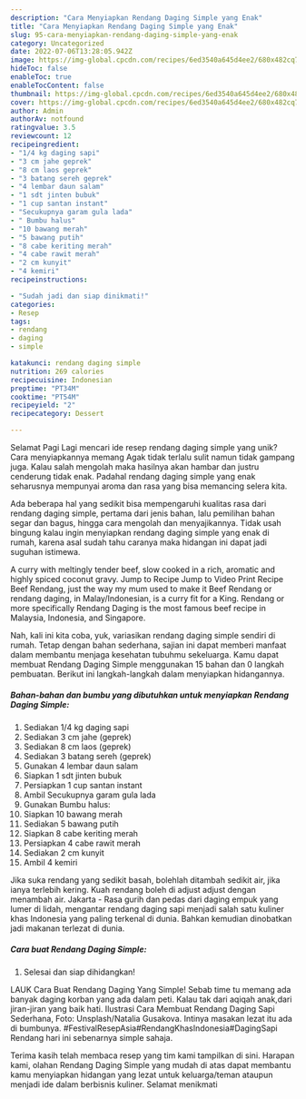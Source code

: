 ```yaml
---
description: "Cara Menyiapkan Rendang Daging Simple yang Enak"
title: "Cara Menyiapkan Rendang Daging Simple yang Enak"
slug: 95-cara-menyiapkan-rendang-daging-simple-yang-enak
category: Uncategorized
date: 2022-07-06T13:28:05.942Z
image: https://img-global.cpcdn.com/recipes/6ed3540a645d4ee2/680x482cq70/rendang-daging-simple-foto-resep-utama.jpg
hideToc: false
enableToc: true
enableTocContent: false
thumbnail: https://img-global.cpcdn.com/recipes/6ed3540a645d4ee2/680x482cq70/rendang-daging-simple-foto-resep-utama.jpg
cover: https://img-global.cpcdn.com/recipes/6ed3540a645d4ee2/680x482cq70/rendang-daging-simple-foto-resep-utama.jpg
author: Admin
authorAv: notfound
ratingvalue: 3.5
reviewcount: 12
recipeingredient:
- "1/4 kg daging sapi"
- "3 cm jahe geprek"
- "8 cm laos geprek"
- "3 batang sereh geprek"
- "4 lembar daun salam"
- "1 sdt jinten bubuk"
- "1 cup santan instant"
- "Secukupnya garam gula lada"
- " Bumbu halus"
- "10 bawang merah"
- "5 bawang putih"
- "8 cabe keriting merah"
- "4 cabe rawit merah"
- "2 cm kunyit"
- "4 kemiri"
recipeinstructions:

- "Sudah jadi dan siap dinikmati!"
categories:
- Resep
tags:
- rendang
- daging
- simple

katakunci: rendang daging simple 
nutrition: 269 calories
recipecuisine: Indonesian
preptime: "PT34M"
cooktime: "PT54M"
recipeyield: "2"
recipecategory: Dessert

---
```



Selamat Pagi Lagi mencari ide resep rendang daging simple yang unik? Cara menyiapkannya memang Agak tidak terlalu sulit namun tidak gampang juga. Kalau salah mengolah maka hasilnya akan hambar dan justru cenderung tidak enak. Padahal rendang daging simple yang enak seharusnya mempunyai aroma dan rasa yang bisa memancing selera kita.


Ada beberapa hal yang sedikit bisa mempengaruhi kualitas rasa dari rendang daging simple, pertama dari jenis bahan, lalu pemilihan bahan segar dan bagus, hingga cara mengolah dan menyajikannya. Tidak usah bingung kalau ingin menyiapkan rendang daging simple yang enak di rumah, karena asal sudah tahu caranya maka hidangan ini dapat jadi suguhan istimewa.

A curry with meltingly tender beef, slow cooked in a rich, aromatic and highly spiced coconut gravy. Jump to Recipe Jump to Video Print Recipe Beef Rendang, just the way my mum used to make it Beef Rendang or rendang daging, in Malay/Indonesian, is a curry fit for a King. Rendang or more specifically Rendang Daging is the most famous beef recipe in Malaysia, Indonesia, and Singapore.


Nah, kali ini kita coba, yuk, variasikan rendang daging simple sendiri di rumah. Tetap dengan bahan sederhana, sajian ini dapat memberi manfaat dalam membantu menjaga kesehatan tubuhmu sekeluarga. Kamu dapat membuat Rendang Daging Simple menggunakan 15 bahan dan 0 langkah pembuatan. Berikut ini langkah-langkah dalam menyiapkan hidangannya.

<!--inarticleads1-->

##### Bahan-bahan dan bumbu yang dibutuhkan untuk menyiapkan Rendang Daging Simple:

1. Sediakan 1/4 kg daging sapi
1. Sediakan 3 cm jahe (geprek)
1. Sediakan 8 cm laos (geprek)
1. Sediakan 3 batang sereh (geprek)
1. Gunakan 4 lembar daun salam
1. Siapkan 1 sdt jinten bubuk
1. Persiapkan 1 cup santan instant
1. Ambil Secukupnya garam gula lada
1. Gunakan  Bumbu halus:
1. Siapkan 10 bawang merah
1. Sediakan 5 bawang putih
1. Siapkan 8 cabe keriting merah
1. Persiapkan 4 cabe rawit merah
1. Sediakan 2 cm kunyit
1. Ambil 4 kemiri


Jika suka rendang yang sedikit basah, bolehlah ditambah sedikit air, jika ianya terlebih kering. Kuah rendang boleh di adjust adjust dengan menambah air. Jakarta - Rasa gurih dan pedas dari daging empuk yang lumer di lidah, mengantar rendang daging sapi menjadi salah satu kuliner khas Indonesia yang paling terkenal di dunia. Bahkan kemudian dinobatkan jadi makanan terlezat di dunia. 

<!--inarticleads2-->

##### Cara buat Rendang Daging Simple:


1. Selesai dan siap dihidangkan!

LAUK Cara Buat Rendang Daging Yang Simple! Sebab time tu memang ada banyak daging korban yang ada dalam peti. Kalau tak dari aqiqah anak,dari jiran-jiran yang baik hati. Ilustrasi Cara Membuat Rendang Daging Sapi Sederhana, Foto: Unsplash/Natalia Gusakova. Intinya masakan lezat itu ada di bumbunya. #FestivalResepAsia#RendangKhasIndonesia#DagingSapi Rendang hari ini sebenarnya simple sahaja. 

Terima kasih telah membaca resep yang tim kami tampilkan di sini. Harapan kami, olahan Rendang Daging Simple yang mudah di atas dapat membantu kamu menyiapkan hidangan yang lezat untuk keluarga/teman ataupun menjadi ide dalam berbisnis kuliner. Selamat menikmati
